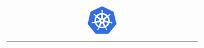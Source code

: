 <div align="center">
	<img src="https://raw.githubusercontent.com/gilbarbara/logos/master/logos/kubernetes.svg" width="80"/>
</div>

---

